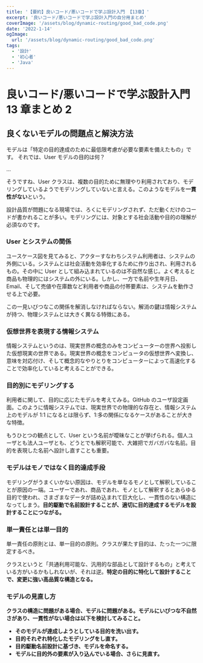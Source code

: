 ```yaml
---
title: '【要約】良いコード/悪いコードで学ぶ設計入門 【13章】'
excerpt: '良いコード/悪いコードで学ぶ設計入門の自分用まとめ'
coverImage: '/assets/blog/dynamic-routing/good_bad_code.png'
date: '2022-1-14'
ogImage:
  url: '/assets/blog/dynamic-routing/good_bad_code.png'
tags:
  - '設計'
  - '初心者'
  - 'Java'
---
```


# 良いコード/悪いコードで学ぶ設計入門　 13 章まとめ 2

## 良くないモデルの問題点と解決方法

モデルは「特定の目的達成のために最低限考慮が必要な要素を備えたもの」です。
それでは、User モデルの目的は何？

…

そうですね、User クラスは、複数の目的ために無理やり利用されており、モデリングしているようでモデリングしていないと言える。このようなモデルを<strong>一貫性がない</strong>という。

設計品質が問題になる現場では、ろくにモデリングされず、ただ動くだけのコードが書かれることが多い。モデリングには、対象とする社会活動や目的の理解が必須なのです。

### User とシステムの関係

ユースケース図を見てみると、アクターすなわちシステム利用者は、システムの外側にいる。システムとは社会活動を効率化するために作り出され、利用されるもの。その中に User として組み込まれているのは不自然な感じ。よく考えると商品も物理的にはシステムの外にいる。しかし、一方で名前や生年月日、Email、そして売値や在庫数など利用者や商品の付帯要素は、システムを動作させる上で必要。

この一見いびつなこの関係を解消しなければならない。解消の鍵は情報システムが持つ、物理システムとは大きく異なる特徴にある。

### 仮想世界を表現する情報システム

情報システムというのは、現実世界の概念のみをコンピューターの世界へ投影した仮想現実の世界である。現実世界の概念をコンピュータの仮想世界へ変換し、意味を対応付け、そして概念的なやりとりをコンピューターによって高速化することで効率化していると考えることができる。

### 目的別にモデリングする

利用者に関して、目的に応じたモデルを考えてみる。GitHub のユーザ設定画面。このように情報システムでは、現実世界での物理的な存在と、情報システム上のモデルが 1:1 になるとは限らず、1:多の関係になるケースがあることが大きな特徴。

もうひとつの観点として、User という名前が曖昧なことが挙げられる。個人ユーザとも法人ユーザとも、どうとでも解釈可能で、大雑把でガバガバな名前。目的を表現した名前へ設計し直すことも重要。

### モデルはモノではなく目的達成手段

モデリングがうまくいかない原因は、モデルを単なるモノとして解釈していることが原因の一端。ユーザーであれ、商品であれ、モノとして解釈するとあらゆる目的で使われ、さまざまなデータが詰め込まれて巨大化し、一貫性のない構造になってしまう。<strong>目的駆動で名前設計することが、適切に目的達成するモデルを設計することにつながる。</strong>

### 単一責任とは単一目的

単一責任の原則とは、単一目的の原則。クラスが果たす目的は、たった一つに限定するべき。

クラスというと「共通利用可能な、汎用的な部品として設計するもの」と考えている方がいるかもしれないが、それは逆。<strong>特定の目的に特化して設計することで、変更に強い高品質な構造となる。

### モデルの見直し方

クラスの構造に問題がある場合、モデルに問題がある。モデルにいびつな不自然さがあり、一貫性がない場合は以下を検討してみること。

- そのモデルが達成しようとしている目的を洗い出す。
- 目的それぞれ特化したモデリングをし直す。
- 目的駆動名前設計に基づき、モデルを命名する。
- モデルに目的外の要素が入り込んでいる場合、さらに見直す。
